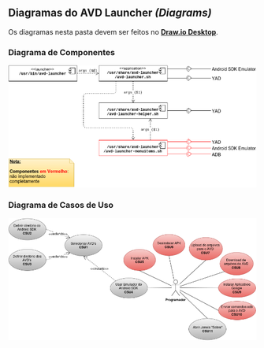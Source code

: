 Diagramas do AVD Launcher *(Diagrams)*
--------------------------------------

Os diagramas nesta pasta devem ser feitos no [**Draw.io Desktop**](https://chrome.google.com/webstore/detail/drawio-desktop/pebppomjfocnoigkeepgbmcifnnlndla).


### Diagrama de Componentes

![avd-launcher_components_diagram](./avd-launcher_components_diagram.png)

### Diagrama de Casos de Uso

![avd-launcher_use_case_diagram](./avd-launcher_use_case_diagram.png)